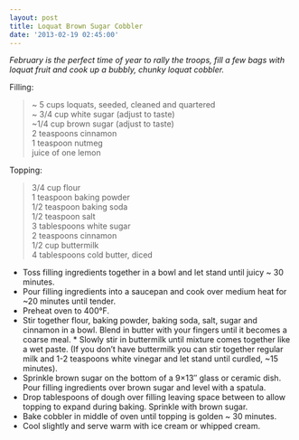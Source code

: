 ```yaml
---
layout: post
title: Loquat Brown Sugar Cobbler
date: '2013-02-19 02:45:00'
---
```


*February is the perfect time of year to rally the troops, fill a few bags with loquat fruit and cook up a bubbly, chunky loquat cobbler.*

Filling:

> ~ 5 cups loquats, seeded, cleaned and quartered  
> ~ 3/4 cup white sugar (adjust to taste)         
> ~1/4 cup brown sugar (adjust to taste)         
> 2 teaspoons cinnamon       
> 1 teaspoon nutmeg       
> juice of one lemon       

Topping:

> 3/4 cup flour  
> 1 teaspoon baking powder      
> 1/2 teaspoon baking soda      
> 1/2 teaspoon salt      
> 3 tablespoons white sugar      
> 2 teaspoons cinnamon      
> 1/2 cup buttermilk      
> 4 tablespoons cold butter, diced      

* Toss filling ingredients together in a bowl and let stand until juicy ~ 30 minutes.
* Pour filling ingredients into a saucepan and cook over medium heat for ~20 minutes until tender.
* Preheat oven to 400°F.
* Stir together flour, baking powder, baking soda, salt, sugar and cinnamon in a bowl. Blend in butter with your fingers until it becomes a coarse meal. * Slowly stir in buttermilk until mixture comes together like a wet paste. (If you don’t have buttermilk you can stir together regular milk and 1-2 teaspoons white vinegar and let stand until curdled, ~15 minutes).
* Sprinkle brown sugar on the bottom of a 9×13″ glass or ceramic dish. Pour filling ingredients over brown sugar and level with a spatula.
* Drop tablespoons of dough over filling leaving space between to allow topping to expand during baking. Sprinkle with brown sugar.
* Bake cobbler in middle of oven until topping is golden ~ 30 minutes.
* Cool slightly and serve warm with ice cream or whipped cream.
